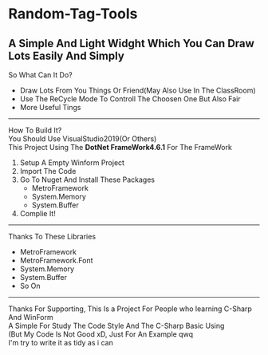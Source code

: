 # Random-Tag-Tools
A Simple And Light Widght Which You Can Draw Lots Easily And Simply  
----------------------
So What Can It Do?  
- Draw Lots From You Things Or Friend(May Also Use In The ClassRoom)
- Use The ReCycle Mode To Controll The Choosen One But Also Fair
- More Useful Tings
---------------------
How To Build It?  
You Should Use VisualStudio2019(Or Others)  
This Project Using The **DotNet FrameWork4.6.1** For The FrameWork  
1. Setup A Empty Winform Project  
2. Import The Code  
3. Go To Nuget And Install These Packages  
   - MetroFramework
   - System.Memory
   - System.Buffer
4. Complie It!  
--------------------
Thanks To These Libraries  
- MetroFramework
- MetroFramework.Font
- System.Memory
- System.Buffer
- So On
--------------------
Thanks For Supporting, This Is a Project For People who learning C-Sharp And WinForm    
A Simple For Study The Code Style And The C-Sharp Basic Using    
(But My Code Is Not Good xD, Just For An Example qwq   
I'm try to write it as tidy as i can    
